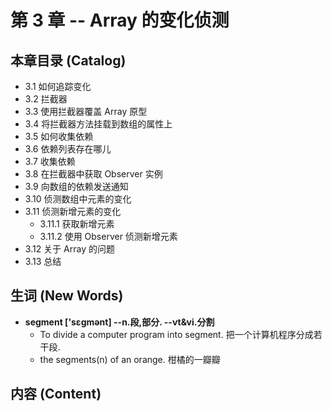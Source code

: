 # 第 3 章 -- Array 的变化侦测

## 本章目录 (Catalog)
- 3.1 如何追踪变化
- 3.2 拦截器
- 3.3 使用拦截器覆盖 Array 原型
- 3.4 将拦截器方法挂载到数组的属性上
- 3.5 如何收集依赖
- 3.6 依赖列表存在哪儿
- 3.7 收集依赖
- 3.8 在拦截器中获取 Observer 实例
- 3.9 向数组的依赖发送通知
- 3.10 侦测数组中元素的变化
- 3.11 侦测新增元素的变化
    + 3.11.1 获取新增元素
    + 3.11.2 使用 Observer 侦测新增元素
- 3.12 关于 Array 的问题
- 3.13 总结




## 生词 (New Words)
- **segment ['sɛɡmənt] --n.段,部分. --vt&vi.分割**
    + To divide a computer program into segment. 把一个计算机程序分成若干段.
    + the segments(n) of an orange. 柑橘的一瓣瓣



## 内容 (Content)
